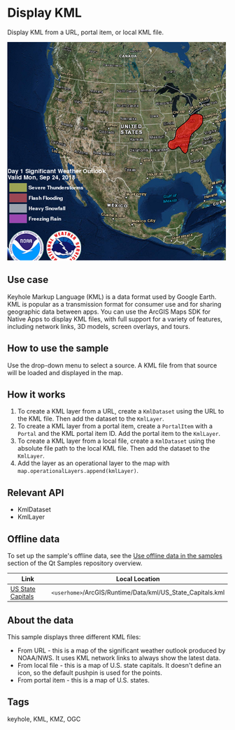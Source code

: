 # Display KML

Display KML from a URL, portal item, or local KML file.

![](screenshot.png)

## Use case

Keyhole Markup Language (KML) is a data format used by Google Earth. KML is popular as a transmission format for consumer use and for sharing geographic data between apps. You can use the ArcGIS Maps SDK for Native Apps to display KML files, with full support for a variety of features, including network links, 3D models, screen overlays, and tours.

## How to use the sample

Use the drop-down menu to select a source. A KML file from that source will be loaded and displayed in the map.

## How it works

1. To create a KML layer from a URL, create a `KmlDataset` using the URL to the KML file. Then add the dataset to the `KmlLayer`.
2. To create a KML layer from a portal item, create a `PortalItem` with a `Portal` and the KML portal item ID. Add the portal item to the `KmlLayer`.
3. To create a KML layer from a local file, create a `KmlDataset` using the absolute file path to the local KML file. Then add the dataset to the `KmlLayer`.
4. Add the layer as an operational layer to the map with `map.operationalLayers.append(kmlLayer)`.

## Relevant API

* KmlDataset
* KmlLayer

## Offline data
To set up the sample's offline data, see the [Use offline data in the samples](https://github.com/Esri/arcgis-runtime-samples-qt#use-offline-data-in-the-samples) section of the Qt Samples repository overview.

Link | Local Location
---------|-------|
|[US State Capitals](https://www.arcgis.com/home/item.html?id=324e4742820e46cfbe5029ff2c32cb1f)| `<userhome>`/ArcGIS/Runtime/Data/kml/US_State_Capitals.kml |

## About the data

This sample displays three different KML files:

* From URL - this is a map of the significant weather outlook produced by NOAA/NWS. It uses KML network links to always show the latest data.
* From local file - this is a map of U.S. state capitals. It doesn't define an icon, so the default pushpin is used for the points.
* From portal item - this is a map of U.S. states.

## Tags

keyhole, KML, KMZ, OGC
